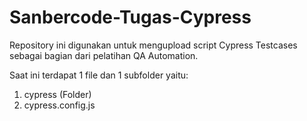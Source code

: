 # Sanbercode-Tugas-Cypress

Repository ini digunakan untuk mengupload script Cypress Testcases sebagai bagian dari pelatihan QA Automation.

Saat ini terdapat 1 file dan 1 subfolder yaitu:

1. cypress (Folder)
2. cypress.config.js

